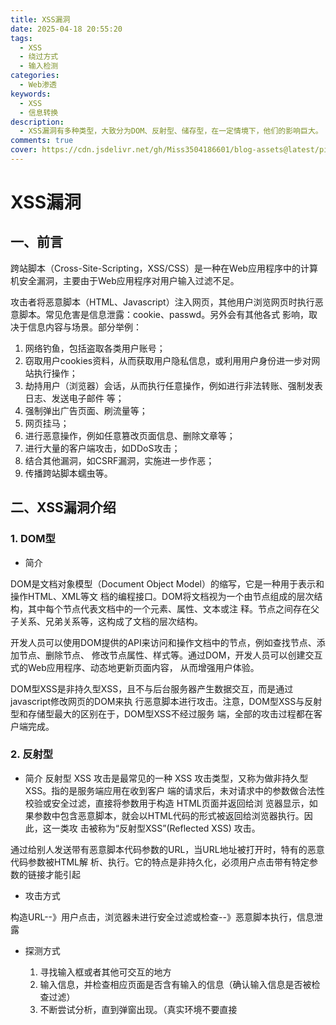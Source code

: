 ```yaml
---
title: XSS漏洞
date: 2025-04-18 20:55:20
tags: 
  - XSS
  - 绕过方式
  - 输入检测
categories:
  - Web渗透
keywords:
  - XSS
  - 信息转换
description:
  - XSS漏洞有多种类型，大致分为DOM、反射型、储存型，在一定情境下，他们的影响巨大。
comments: true
cover: https://cdn.jsdelivr.net/gh/Miss3504186601/blog-assets@latest/pictures/7361554c167bba4f5ebc6ad2cc3a35b.jpg
---
```


# XSS漏洞

## 一、前言

跨站脚本（Cross-Site-Scripting，XSS/CSS）是一种在Web应用程序中的计算机安全漏洞，主要由于Web应用程序对用户输入过滤不足。

攻击者将恶意脚本（HTML、Javascript）注入网页，其他用户浏览网页时执行恶意脚本。常见危害是信息泄露：cookie、passwd。另外会有其他各式
影响，取决于信息内容与场景。部分举例：
1. 网络钓鱼，包括盗取各类用户账号；
2. 窃取用户cookies资料，从而获取用户隐私信息，或利用用户身份进一步对网站执行操作；
3. 劫持用户（浏览器）会话，从而执行任意操作，例如进行非法转账、强制发表日志、发送电子邮件
等；
4. 强制弹出广告页面、刷流量等；
5. 网页挂马；
6. 进行恶意操作，例如任意篡改页面信息、删除文章等；
7. 进行大量的客户端攻击，如DDoS攻击；
8. 结合其他漏洞，如CSRF漏洞，实施进一步作恶；
9. 传播跨站脚本蠕虫等。

## 二、XSS漏洞介绍

### 1. DOM型

- 简介

DOM是文档对象模型（Document Object Model）的缩写，它是一种用于表示和操作HTML、XML等文
档的编程接口。DOM将文档视为一个由节点组成的层次结构，其中每个节点代表文档中的一个元素、属性、文本或注
释。节点之间存在父子关系、兄弟关系等，这构成了文档的层次结构。

开发人员可以使用DOM提供的API来访问和操作文档中的节点，例如查找节点、添加节点、删除节点、
修改节点属性、样式等。通过DOM，开发人员可以创建交互式的Web应用程序、动态地更新页面内容，
从而增强用户体验。

DOM型XSS是非持久型XSS，且不与后台服务器产生数据交互，而是通过javascript修改网页的DOM来执
行恶意脚本进行攻击。注意，DOM型XSS与反射型和存储型最大的区别在于，DOM型XSS不经过服务
端，全部的攻击过程都在客户端完成。

### 2. 反射型

- 简介
反射型 XSS 攻击是最常见的一种 XSS 攻击类型，又称为做非持久型XSS。指的是服务端应用在收到客户
端的请求后，未对请求中的参数做合法性校验或安全过滤，直接将参数用于构造 HTML页面并返回给浏
览器显示，如果参数中包含恶意脚本，就会以HTML代码的形式被返回给浏览器执行。因此，这一类攻
击被称为“反射型XSS”(Reflected XSS) 攻击。

通过给别人发送带有恶意脚本代码参数的URL，当URL地址被打开时，特有的恶意代码参数被HTML解
析、执行。它的特点是非持久化，必须用户点击带有特定参数的链接才能引起

- 攻击方式

构造URL--》用户点击，浏览器未进行安全过滤或检查--》恶意脚本执行，信息泄露

- 探测方式

    1. 寻找输入框或者其他可交互的地方
    2. 输入信息，并检查相应页面是否含有输入的信息（确认输入信息是否被检查过滤）
    3. 不断尝试分析，直到弹窗出现。（真实环境不要直接<script>,先进行片段尝试，script，<,>）

### 3. 储存型

- 简介

存储型XSS又称为持久型XSS，是指：攻击者将XSS代码发送给了后端，而后端没有对这些代码做处理直
接存储在数据库中。当用户访问网站时，又直接从数据库调用出来传给前端，前端解析XSS代码就造成
了XSS攻击。

常见于留言板、文章、评论中

- 攻击步骤

  1. 攻击者提交恶意脚本到数据库
  2. 受害者访问网页，服务器返回恶意脚本并在前端执行

## 三、攻击方式

- 基本变形
  - 大小写变换：
  - 空白字符。应用中的安全过滤函数只是简单地检测输入参数中有没有特征，则可以通过填充空白字符(空格、制
表符、换行) 来绕过检测:
  - 双写绕过。有的安全过滤函数只是将“”等字符串删掉，如果提交如下 Payload，经过“安全过滤函数”处理一次后即可
还原成有效的Payload:`<scrip*script*t>
- js事件处理程序
  - onerror
  - onload
  - onmouseover
  - onmousedown
  - onblur
  - onfocus
- javascript 伪协议。浏览器可以接受内联的 JavaScript 代码作为 URL，所以在需要指定 URL 的标签属性中，可以尝试构造
一个 JavaScript 伪协议的 URL 来执行 JavaScript 代码。`<img src=javascript:alert(1)>
- 编码绕过
  - html编码。通常一个网页中可解析的总共有三种编码，每种编码都能用来代替表示字符，按解析顺序依次是“html实
体编码”“URLcode码”“Unicode码”，在执行过程中会在HTML环境下先解析“html实体编码”和“URLcode
码”，然后查看有无js环境并解析其中的Unicode编码，
  - 实体编码。HTML 实体是一段以’&#‘开头、加上ASCII码居中、以分号‘;’结尾的文本，如：“ ；”，实体常常用于显示
保留字符，和不可见的字符，作为HTML环境第一次解析的编码，这些字符可能还会进一步被解析为URLcode、js 代码。

## 四、防御方式

- 设置httponly。Cookie 的 HtpOnly 属性，是让客户端 JavaScript 代码不能读取 Cookie.但是在** HTTP 请求中
还是会正常发送 Cookie，这就保证了存在 XSS 漏洞时也不会泄露会话Cookie。
- 输入过滤。
- 输出转义。
  - 对于常见的 Web 安全漏洞，如 XSS、SQL 注入等，攻击者都会构造一些特殊字符，这些特殊字符可能是正常用户不会用到的，所以有必要检查和过滤输入的参数(输入过滤)。
  输入过滤在很多时候也被用于检查格式。
  - 输入过滤的逻辑必须放在服务端代码中实现。如果只是在客户端通过 JavaScript 代码对输入进行检查,是
很容易被攻击者绕过的。
- 输出转义。既然参数在输入时做全局过滤和转义存在各种问题，那么就应该在输出变量时根据不同的场景有针对性
地编码或转义。最常见的变量输出场景是该变量用于构造 HTML 页面，这里分两种情况:一种是变量作为HTML 标签的属
性值，另一种是变量作为标签的内容。
  - 变量作为属性值。
    - 双引号必须转义，否则变量里含有双引号会将属性提前闭合。
    - 单引号也需要转义，因为属性值用单引号包围也是合法的。
    - 
  - 变量作为标签内容。当变量作为标签内容时，我们必须让变量以文本形式显示，而不能引入其他 HTML 标签。
    - “<”和“>”字符需要转义，这样就不会产生新标签了。
    - 以“&”字符也需要转义。是如果变量的原始内容就包含了“&qu ot;”这 6个字符，那么输出到HTML 页面上时，这6个字符将显示成双引号，内容发生了变化，这不是我们想看到的结果
  - 将变量输出到标签的代码中。
    - 双引号和单引号需要通过反斜杠“\ ”来转义。单引号没有提前闭合，攻击就失效了。
      - 转义的反斜杠本身也是需要转义的。`<script>var name = ‘$v';</script>`中`$v`=`\’;alert(1);//`,提前结束了。
```javascript
<script>
var name = ‘\\';alert(1);//’;
</script>
```

## 靶场练习

- VMWA
- PiKaChu
- XSS